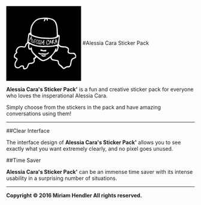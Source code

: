 <img src="Application Icon.png" width="200" height="200" align="center" border-radius="5" /> 
#Alessia Cara Sticker Pack

**Alessia Cara's Sticker Pack'** is a fun and creative sticker pack for everyone who loves the insperational Alessia Cara.

Simply choose from the stickers in the pack and have amazing conversations using them!

---------------------------------------------------------------------------------------------------------------------

##Clear Interface

The interface design of **Alessia Cara's Sticker Pack'** allows you to see exactly what you want extremely clearly, and no pixel goes unused. 

##Time Saver

**Alessia Cara's Sticker Pack'** can be an immense time saver with its intense usability in a surprising number of situations.

---------------------------------------------------------------------------------------------------------------------

**Copyright © 2016 Miriam Hendler
All rights reserved.**
